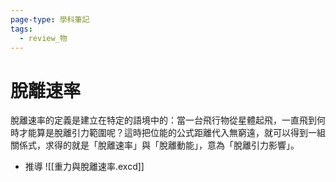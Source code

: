 ```yaml
---
page-type: 學科筆記
tags:
  - review_物
---
```

# 脫離速率
脫離速率的定義是建立在特定的語境中的：當一台飛行物從星體起飛，一直飛到何時才能算是脫離引力範圍呢？這時把位能的公式距離代入無窮遠，就可以得到一組關係式，求得的就是「脫離速率」與「脫離動能」，意為「脫離引力影響」。

- 推導 ![[重力與脫離速率.excd]]
